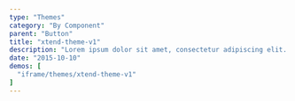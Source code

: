 ```yaml
---
type: "Themes"
category: "By Component"
parent: "Button"
title: "xtend-theme-v1"
description: "Lorem ipsum dolor sit amet, consectetur adipiscing elit. Nunc tempus laoreet leo sit amet iaculis."
date: "2015-10-10"
demos: [
  "iframe/themes/xtend-theme-v1"
]
---
```

